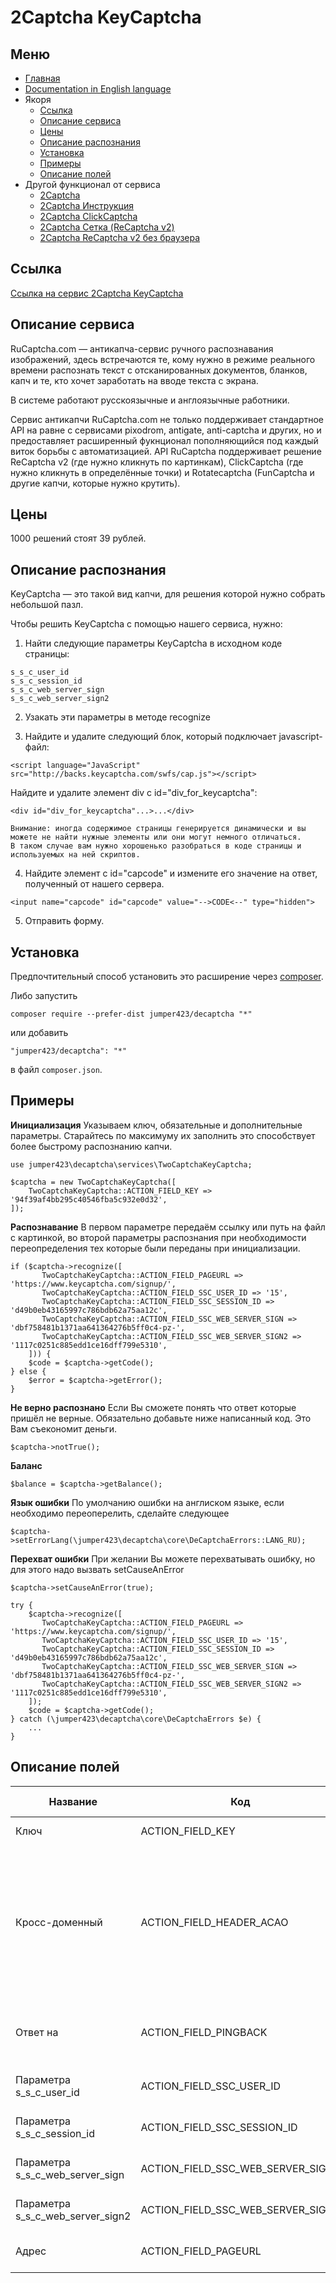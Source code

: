 2Captcha KeyCaptcha
==============
Меню
--------------
+ [Главная](../docs/README-ru.md)
+ [Documentation in English language](../docs/TwoCaptchaKeyCaptcha-en.md)
+ Якоря
  + [Ссылка](#Ссылка)
  + [Описание сервиса](#Описание-сервиса)
  + [Цены](#Цены)
  + [Описание распознания](#Описание-распознания)
  + [Установка](#Установка)
  + [Примеры](#Примеры)
  + [Описание полей](#Описание-полей)
+ Другой функционал от сервиса
  + [2Captcha](../docs/TwoCaptcha-ru.md)
  + [2Captcha Инструкция](../docs/TwoCaptchaInstruction-ru.md)
  + [2Captcha ClickCaptcha](../docs/TwoCaptchaClick-ru.md)
  + [2Captcha Сетка (ReCaptcha v2)](../docs/TwoCaptchaGrid-ru.md)
  + [2Captcha ReCaptcha v2 без браузера](../docs/TwoCaptchaReCaptcha-ru.md)


Ссылка
--------------
[Ссылка на сервис 2Captcha KeyCaptcha](http://infoblog1.ru/goto/2captcha)

Описание сервиса
--------------
RuCaptcha.com — антикапча-сервис ручного распознавания изображений, здесь встречаются те, кому нужно в режиме реального времени распознать текст с отсканированных документов, бланков, капч и те, кто хочет заработать на вводе текста с экрана. 

В системе работают русскоязычные и англоязычные работники.

Cервис антикапчи RuCaptcha.com не только поддерживает стандартное API на равне с сервисами pixodrom, antigate, anti-captcha и других, но и предоставляет расширенный фукнционал пополняющийся под каждый виток борьбы с автоматизацией. API RuCaptcha поддерживает решение ReCaptcha v2 (где нужно кликнуть по картинкам), ClickCaptcha (где нужно кликнуть в определённые точки) и Rotatecaptcha (FunCaptcha и другие капчи, которые нужно крутить).

Цены
--------------
1000 решений стоят 39 рублей.

Описание распознания
--------------
KeyCaptcha — это такой вид капчи, для решения которой нужно собрать небольшой пазл.

Чтобы решить KeyCaptcha с помощью нашего сервиса, нужно:

1) Найти следующие параметры KeyCaptcha в исходном коде страницы:

```
s_s_c_user_id
s_s_c_session_id
s_s_c_web_server_sign
s_s_c_web_server_sign2
```

2) Узакать эти параметры в методе recognize

3) Найдите и удалите следующий блок, который подключает javascript-файл:

```
<script language="JavaScript" src="http://backs.keycaptcha.com/swfs/cap.js"></script>
```

Найдите и удалите элемент div с id="div_for_keycaptcha":

```
<div id="div_for_keycaptcha"...>...</div>
```

```
Внимание: иногда содержимое страницы генерируется динамически и вы можете не найти нужные элементы или они могут немного отличаться.
В таком случае вам нужно хорошенько разобраться в коде страницы и используемых на ней скриптов.
```

4) Найдите элемент с id="capcode" и измените его значение на ответ, полученный от нашего сервера.

```
<input name="capcode" id="capcode" value="-->CODE<--" type="hidden">
```

5) Отправить форму.

Установка
--------------
Предпочтительный способ установить это расширение через [composer](http://getcomposer.org/download/).

Либо запустить
```
composer require --prefer-dist jumper423/decaptcha "*"
```
или добавить
```
"jumper423/decaptcha": "*"
```
в файл `composer.json`.


Примеры
--------------
__Инициализация__
Указываем ключ, обязательные и дополнительные параметры. Старайтесь по максимуму их заполнить это способствует более быстрому распознанию капчи.
```
use jumper423\decaptcha\services\TwoCaptchaKeyCaptcha;

$captcha = new TwoCaptchaKeyCaptcha([
    TwoCaptchaKeyCaptcha::ACTION_FIELD_KEY => '94f39af4bb295c40546fba5c932e0d32',
]);
```
__Распознавание__
В первом параметре передаём ссылку или путь на файл с картинкой, во второй параметры распознания при необходимости переопределения тех которые были переданы при инициализации.
```
if ($captcha->recognize([
       TwoCaptchaKeyCaptcha::ACTION_FIELD_PAGEURL => 'https://www.keycaptcha.com/signup/',
       TwoCaptchaKeyCaptcha::ACTION_FIELD_SSC_USER_ID => '15',
       TwoCaptchaKeyCaptcha::ACTION_FIELD_SSC_SESSION_ID => 'd49b0eb43165997c786bdb62a75aa12c',
       TwoCaptchaKeyCaptcha::ACTION_FIELD_SSC_WEB_SERVER_SIGN => 'dbf758481b1371aa641364276b5ff0c4-pz-',
       TwoCaptchaKeyCaptcha::ACTION_FIELD_SSC_WEB_SERVER_SIGN2 => '1117c0251c885edd1ce16dff799e5310',
    ])) {
    $code = $captcha->getCode();
} else {
    $error = $captcha->getError();
}
```
__Не верно распознано__
Если Вы сможете понять что ответ которые пришёл не верные. Обязательно добавьте ниже написанный код. Это Вам съекономит деньги.
```
$captcha->notTrue();
```
__Баланс__
```
$balance = $captcha->getBalance();
```
__Язык ошибки__
По умолчанию ошибки на англиском языке, если необходимо переоперелить, сделайте следующее
```
$captcha->setErrorLang(\jumper423\decaptcha\core\DeCaptchaErrors::LANG_RU);
```
__Перехват ошибки__
При желании Вы можете перехватывать ошибку, но для этого надо вызвать setCauseAnError
```
$captcha->setCauseAnError(true);

try {
    $captcha->recognize([
       TwoCaptchaKeyCaptcha::ACTION_FIELD_PAGEURL => 'https://www.keycaptcha.com/signup/',
       TwoCaptchaKeyCaptcha::ACTION_FIELD_SSC_USER_ID => '15',
       TwoCaptchaKeyCaptcha::ACTION_FIELD_SSC_SESSION_ID => 'd49b0eb43165997c786bdb62a75aa12c',
       TwoCaptchaKeyCaptcha::ACTION_FIELD_SSC_WEB_SERVER_SIGN => 'dbf758481b1371aa641364276b5ff0c4-pz-',
       TwoCaptchaKeyCaptcha::ACTION_FIELD_SSC_WEB_SERVER_SIGN2 => '1117c0251c885edd1ce16dff799e5310',
    ]);
    $code = $captcha->getCode();
} catch (\jumper423\decaptcha\core\DeCaptchaErrors $e) {
    ...
}
```


Описание полей
--------------
 Название | Код | Тип | Обяз. | По ум. | Возможные значения | Описание 
 --- | --- | --- | --- | --- | --- | --- 
 Ключ | ACTION_FIELD_KEY | STRING | + |  |  | Ключ от учетной записи |
 Кросс-доменный | ACTION_FIELD_HEADER_ACAO | INTEGER | - | 0 | 0 - значение по умолчанию; 1 - in.php передаст Access-Control-Allow-Origin: * параметр в заголовке ответа | Необходимо для кросс-доменных AJAX запросов в браузерных приложениях. |
 Ответ на | ACTION_FIELD_PINGBACK | STRING | - |  |  | Указание для сервера, что после распознания изображения, нужно отправить ответ на указанный адрес. |
 Параметра s_s_c_user_id | ACTION_FIELD_SSC_USER_ID | STRING | + |  |  | Значение параметра s_s_c_user_id, найденное на странице |
 Параметра s_s_c_session_id | ACTION_FIELD_SSC_SESSION_ID | STRING | + |  |  | Значение параметра s_s_c_session_id, найденное на странице |
 Параметра s_s_c_web_server_sign | ACTION_FIELD_SSC_WEB_SERVER_SIGN | STRING | + |  |  | Значение параметра s_s_c_web_server_sign, найденное на странице |
 Параметра s_s_c_web_server_sign2 | ACTION_FIELD_SSC_WEB_SERVER_SIGN2 | STRING | + |  |  | Значение параметра s_s_c_web_server_sign2, найденное на странице |
 Адрес | ACTION_FIELD_PAGEURL | STRING | + |  |  | Адрес страницы на которой решается капча. |

